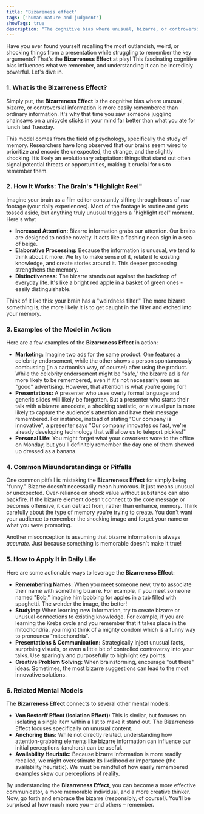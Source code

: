 ```yaml
---
title: "Bizareness effect"
tags: ['human nature and judgment']
showTags: true
description: "The cognitive bias where unusual, bizarre, or controversial information is more easily remembered than ordinary information."
---
```



Have you ever found yourself recalling the most outlandish, weird, or shocking things from a presentation while struggling to remember the key arguments? That's the **Bizarreness Effect** at play! This fascinating cognitive bias influences what we remember, and understanding it can be incredibly powerful. Let's dive in.

### 1. What is the Bizarreness Effect?

Simply put, the **Bizarreness Effect** is the cognitive bias where unusual, bizarre, or controversial information is more easily remembered than ordinary information. It's why that time you saw someone juggling chainsaws on a unicycle sticks in your mind far better than what you ate for lunch last Tuesday.

This model comes from the field of psychology, specifically the study of memory. Researchers have long observed that our brains seem wired to prioritize and encode the unexpected, the strange, and the slightly shocking. It’s likely an evolutionary adaptation: things that stand out often signal potential threats or opportunities, making it crucial for us to remember them.

### 2. How It Works: The Brain's "Highlight Reel"

Imagine your brain as a film editor constantly sifting through hours of raw footage (your daily experiences). Most of the footage is routine and gets tossed aside, but anything truly unusual triggers a "highlight reel" moment. Here's why:

*   **Increased Attention:** Bizarre information grabs our attention. Our brains are designed to notice novelty. It acts like a flashing neon sign in a sea of beige.
*   **Elaborative Processing:** Because the information is unusual, we tend to think about it more. We try to make sense of it, relate it to existing knowledge, and create stories around it. This deeper processing strengthens the memory.
*   **Distinctiveness:** The bizarre stands out against the backdrop of everyday life. It's like a bright red apple in a basket of green ones - easily distinguishable.

Think of it like this: your brain has a "weirdness filter." The more bizarre something is, the more likely it is to get caught in the filter and etched into your memory.

### 3. Examples of the Model in Action

Here are a few examples of the **Bizarreness Effect** in action:

*   **Marketing:** Imagine two ads for the same product. One features a celebrity endorsement, while the other shows a person spontaneously combusting (in a cartoonish way, of course!) after using the product. While the celebrity endorsement might be "safe," the bizarre ad is far more likely to be remembered, even if it's not necessarily seen as "good" advertising. However, that attention is what you're going for!
*   **Presentations:** A presenter who uses overly formal language and generic slides will likely be forgotten. But a presenter who starts their talk with a bizarre anecdote, a shocking statistic, or a visual pun is more likely to capture the audience's attention and have their message remembered. For instance, instead of stating "Our company is innovative", a presenter says "Our company innovates so fast, we're already developing technology that will allow us to teleport pickles!"
*   **Personal Life:** You might forget what your coworkers wore to the office on Monday, but you'll definitely remember the day one of them showed up dressed as a banana.

### 4. Common Misunderstandings or Pitfalls

One common pitfall is mistaking the **Bizarreness Effect** for simply being "funny." Bizarre doesn't necessarily mean humorous. It just means unusual or unexpected. Over-reliance on shock value without substance can also backfire. If the bizarre element doesn't connect to the core message or becomes offensive, it can detract from, rather than enhance, memory. Think carefully about the type of memory you're trying to create. You don't want your audience to remember the shocking image and forget your name or what you were promoting.

Another misconception is assuming that bizarre information is always *accurate*. Just because something is memorable doesn't make it true!

### 5. How to Apply It in Daily Life

Here are some actionable ways to leverage the **Bizarreness Effect**:

*   **Remembering Names:** When you meet someone new, try to associate their name with something bizarre. For example, if you meet someone named "Bob," imagine him bobbing for apples in a tub filled with spaghetti. The weirder the image, the better!
*   **Studying:** When learning new information, try to create bizarre or unusual connections to existing knowledge. For example, if you are learning the Krebs cycle and you remember that it takes place in the mitochondria, you might think of a mighty condom which is a funny way to pronounce "mitochondria".
*   **Presentations & Communication:** Strategically inject unusual facts, surprising visuals, or even a little bit of controlled controversy into your talks. Use sparingly and purposefully to highlight key points.
*   **Creative Problem Solving:** When brainstorming, encourage "out there" ideas. Sometimes, the most bizarre suggestions can lead to the most innovative solutions.

### 6. Related Mental Models

The **Bizarreness Effect** connects to several other mental models:

*   **Von Restorff Effect (Isolation Effect):** This is similar, but focuses on isolating a single item within a list to make it stand out. The Bizarreness Effect focuses specifically on unusual content.
*   **Anchoring Bias:** While not directly related, understanding how attention-grabbing elements like bizarre information can influence our initial perceptions (anchors) can be useful.
*   **Availability Heuristic:** Because bizarre information is more readily recalled, we might overestimate its likelihood or importance (the availability heuristic). We must be mindful of how easily remembered examples skew our perceptions of reality.

By understanding the **Bizarreness Effect**, you can become a more effective communicator, a more memorable individual, and a more creative thinker. Now, go forth and embrace the bizarre (responsibly, of course!). You'll be surprised at how much more you – and others – remember.


